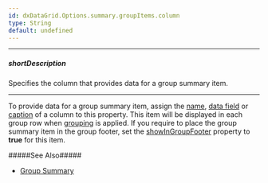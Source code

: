 ```yaml
---
id: dxDataGrid.Options.summary.groupItems.column
type: String
default: undefined
---
```

---
##### shortDescription
Specifies the column that provides data for a group summary item.

---
To provide data for a group summary item, assign the [name](/api-reference/_hidden/GridBaseColumn/name.md '/Documentation/ApiReference/UI_Components/dxDataGrid/Configuration/columns/#name'), [data field](/api-reference/_hidden/GridBaseColumn/dataField.md '/Documentation/ApiReference/UI_Components/dxDataGrid/Configuration/columns/#dataField') or [caption](/api-reference/_hidden/GridBaseColumn/caption.md '/Documentation/ApiReference/UI_Components/dxDataGrid/Configuration/columns/#caption') of a column to this property. This item will be displayed in each group row when [grouping](/concepts/05%20Widgets/DataGrid/45%20Grouping '/Documentation/Guide/UI_Components/DataGrid/Grouping/') is applied. If you require to place the group summary item in the group footer, set the [showInGroupFooter](/api-reference/10%20UI%20Widgets/dxDataGrid/1%20Configuration/summary/totalItems '/Documentation/ApiReference/UI_Components/dxDataGrid/Configuration/summary/totalItems/') property to **true** for this item.

#####See Also#####
- [Group Summary](/concepts/05%20Widgets/DataGrid/65%20Summaries/20%20Group%20Summary '/Documentation/Guide/UI_Components/DataGrid/Summaries/Group_Summary/')
